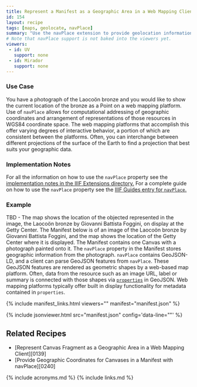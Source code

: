 ```yaml
---
title: Represent a Manifest as a Geographic Area in a Web Mapping Client Using navPlace
id: 154
layout: recipe
tags: [maps, geolocate, navPlace]
summary: "Use the navPlace extension to provide geolocation information about an IIIF Presentation API 3.0 Manifest."
# Note that navPlace support is not baked into the viewers yet.
viewers:
 - id: UV
   support: none
 - id: Mirador
   support: none
---
```


### Use Case
You have a photograph of the Laocoön bronze and you would like to show the current location of the bronze as a Point on a web mapping platform. Use of `navPlace` allows for computational addressing of geographic coordinates and arrangement of representations of those resources in WGS84 coordinate space. The web mapping platforms that accomplish this offer varying degrees of interactive behavior, a portion of which are consistent between the platforms. Often, you can interchange between different projections of the surface of the Earth to find a projection that best suits your geographic data.


### Implementation Notes
For all the information on how to use the `navPlace` property see the [implementation notes in the IIIF Extensions directory.](https://iiif.io/api/extension/navplace/#5-implementation-notes) 
For a complete guide on how to use the `navPlace` property see the [IIIF Guides entry for `navPlace`.](https://preview.iiif.io/guides/41-navPlace/guides/iiif.io.api.extension.navplace/) 


### Example
TBD - The map shows the location of the objected represented in the image, the Laocoön bronze by Giovanni Battista Foggini, on display at the Getty Center. 
The Manifest below is of an image of the Laocoön bronze by Giovanni Battista Foggini, and the map shows the location of the Getty Center where it is  displayed. 
The Manifest contains one Canvas with a photograph painted onto it. The `navPlace` property in the Manifest stores geographic information from the photograph. `navPlace` contains GeoJSON-LD, and a client can parse GeoJSON features from `navPlace`. These GeoJSON features are rendered as geometric shapes by a web-based map platform. Often, data from the resource such as an image URL, label or summary is connected with those shapes via [`properties`](https://tools.ietf.org/html/rfc7946#section-3.2) in GeoJSON.  Web mapping platforms typically offer built in display functionality for metadata contained in `properties`.

{% include manifest_links.html viewers="" manifest="manifest.json" %}

{% include jsonviewer.html src="manifest.json" config='data-line=""' %}

## Related Recipes
* [Represent Canvas Fragment as a Geographic Area in a Web Mapping Client][0139]
* [Provide Geographic Coordinates for Canvases in a Manifest with navPlace][0240]

{% include acronyms.md %}
{% include links.md %}
